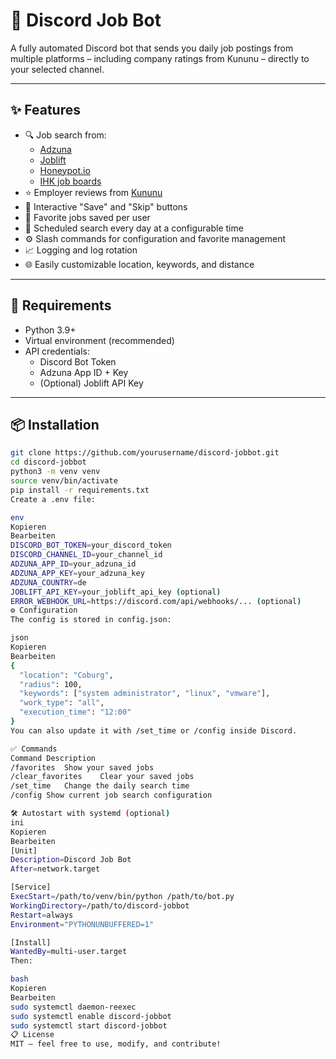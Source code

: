 # 💼 Discord Job Bot

A fully automated Discord bot that sends you daily job postings from multiple platforms – including company ratings from Kununu – directly to your selected channel.

---

## ✨ Features

- 🔍 Job search from:
  - [Adzuna](https://adzuna.de)
  - [Joblift](https://joblift.de)
  - [Honeypot.io](https://www.honeypot.io)
  - [IHK job boards](https://www.dihk.de)
- ⭐ Employer reviews from [Kununu](https://kununu.com)
- 💬 Interactive "Save" and "Skip" buttons
- 💾 Favorite jobs saved per user
- 📅 Scheduled search every day at a configurable time
- ⚙️ Slash commands for configuration and favorite management
- 📈 Logging and log rotation
- 🌐 Easily customizable location, keywords, and distance

---

## 🧪 Requirements

- Python 3.9+
- Virtual environment (recommended)
- API credentials:
  - Discord Bot Token
  - Adzuna App ID + Key
  - (Optional) Joblift API Key

---

## 📦 Installation

```bash
git clone https://github.com/yourusername/discord-jobbot.git
cd discord-jobbot
python3 -m venv venv
source venv/bin/activate
pip install -r requirements.txt
Create a .env file:

env
Kopieren
Bearbeiten
DISCORD_BOT_TOKEN=your_discord_token
DISCORD_CHANNEL_ID=your_channel_id
ADZUNA_APP_ID=your_adzuna_id
ADZUNA_APP_KEY=your_adzuna_key
ADZUNA_COUNTRY=de
JOBLIFT_API_KEY=your_joblift_api_key (optional)
ERROR_WEBHOOK_URL=https://discord.com/api/webhooks/... (optional)
⚙️ Configuration
The config is stored in config.json:

json
Kopieren
Bearbeiten
{
  "location": "Coburg",
  "radius": 100,
  "keywords": ["system administrator", "linux", "vmware"],
  "work_type": "all",
  "execution_time": "12:00"
}
You can also update it with /set_time or /config inside Discord.

✅ Commands
Command	Description
/favorites	Show your saved jobs
/clear_favorites	Clear your saved jobs
/set_time	Change the daily search time
/config	Show current job search configuration

🛠️ Autostart with systemd (optional)
ini
Kopieren
Bearbeiten
[Unit]
Description=Discord Job Bot
After=network.target

[Service]
ExecStart=/path/to/venv/bin/python /path/to/bot.py
WorkingDirectory=/path/to/discord-jobbot
Restart=always
Environment="PYTHONUNBUFFERED=1"

[Install]
WantedBy=multi-user.target
Then:

bash
Kopieren
Bearbeiten
sudo systemctl daemon-reexec
sudo systemctl enable discord-jobbot
sudo systemctl start discord-jobbot
📋 License
MIT – feel free to use, modify, and contribute!







